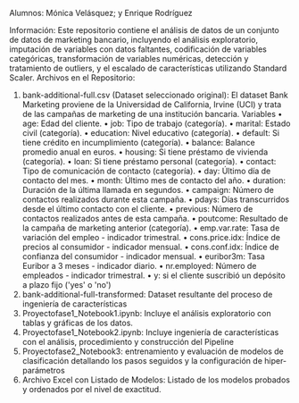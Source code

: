 Alumnos: Mónica Velásquez; y Enrique Rodríguez

Información: Este repositorio contiene el análisis de datos de un conjunto de datos de marketing bancario, incluyendo el análisis exploratorio, imputación de variables con datos faltantes, codificación de variables categóricas, transformación de variables numéricas, detección y tratamiento de outliers, y el escalado de características utilizando Standard Scaler.
Archivos en el Repositorio:
1.	bank-additional-full.csv (Dataset seleccionado original): El dataset Bank Marketing proviene de la Universidad de California, Irvine (UCI) y trata de las campañas de marketing de una institución bancaria. Variables • age: Edad del cliente. • job: Tipo de trabajo (categoría). • marital: Estado civil (categoría). • education: Nivel educativo (categoría). • default: Si tiene crédito en incumplimiento (categoría). • balance: Balance promedio anual en euros. • housing: Si tiene préstamo de vivienda (categoría). • loan: Si tiene préstamo personal (categoría). • contact: Tipo de comunicación de contacto (categoría). • day: Último día de contacto del mes. • month: Último mes de contacto del año. • duration: Duración de la última llamada en segundos. • campaign: Número de contactos realizados durante esta campaña. • pdays: Días transcurridos desde el último contacto con el cliente. • previous: Número de contactos realizados antes de esta campaña. • poutcome: Resultado de la campaña de marketing anterior (categoría). • emp.var.rate: Tasa de variación del empleo - indicador trimestral. • cons.price.idx: Índice de precios al consumidor - indicador mensual. • cons.conf.idx: Índice de confianza del consumidor - indicador mensual. • euribor3m: Tasa Euribor a 3 meses - indicador diario. • nr.employed: Número de empleados - indicador trimestral. • y: si el cliente suscribió un depósito a plazo fijo ('yes' o 'no')
2.	bank-additional-full-transformed: Dataset resultante del proceso de ingeniería de características
3.	Proyectofase1_Notebook1.ipynb: Incluye el análisis exploratorio con tablas y gráficas de los datos.
4.	Proyectofase1_Notebook2.ipynb: Incluye ingeniería de características con el análisis, procedimiento y construcción del Pipeline
5.	Proyectofase2_Notebook3: entrenamiento y evaluación de modelos de clasificación detallando los pasos seguidos y la configuración de hiper-parámetros
6.	Archivo Excel con Listado de Modelos: Listado de los modelos probados y ordenados por el nivel de exactitud.
